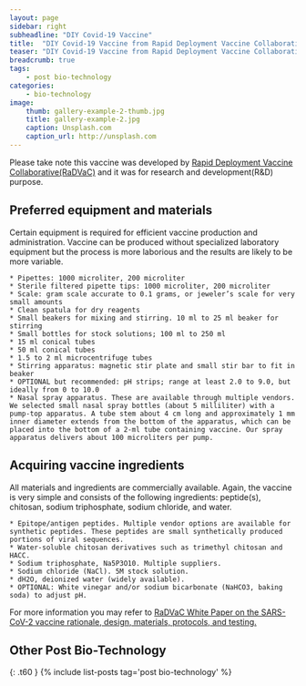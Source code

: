 ```yaml
---
layout: page
sidebar: right
subheadline: "DIY Covid-19 Vaccine"
title:  "DIY Covid-19 Vaccine from Rapid Deployment Vaccine Collaborative(RaDVaC)"
teaser: "DIY Covid-19 Vaccine from Rapid Deployment Vaccine Collaborative(RaDVaC)"
breadcrumb: true
tags:
    - post bio-technology
categories:
    - bio-technology
image:
    thumb: gallery-example-2-thumb.jpg
    title: gallery-example-2.jpg
    caption: Unsplash.com
    caption_url: http://unsplash.com
---
```


Please take note this vaccine was developed by [Rapid Deployment Vaccine Collaborative(RaDVaC)](https://radvac.org/) and it was for research and development(R&D) purpose.  


## Preferred equipment and materials

Certain equipment is required for efficient vaccine production and administration. Vaccine can be produced without specialized laboratory equipment but the process is more laborious and the results are likely to be more variable.

    * Pipettes: 1000 microliter, 200 microliter
    * Sterile filtered pipette tips: 1000 microliter, 200 microliter
    * Scale: gram scale accurate to 0.1 grams, or jeweler’s scale for very small amounts
    * Clean spatula for dry reagents
    * Small beakers for mixing and stirring. 10 ml to 25 ml beaker for stirring
    * Small bottles for stock solutions; 100 ml to 250 ml
    * 15 ml conical tubes
    * 50 ml conical tubes
    * 1.5 to 2 ml microcentrifuge tubes
    * Stirring apparatus: magnetic stir plate and small stir bar to fit in beaker
    * OPTIONAL but recommended: pH strips; range at least 2.0 to 9.0, but ideally from 0 to 10.0
    * Nasal spray apparatus. These are available through multiple vendors. We selected small nasal spray bottles (about 5 milliliter) with a pump-top apparatus. A tube stem about 4 cm long and approximately 1 mm inner diameter extends from the bottom of the apparatus, which can be placed into the bottom of a 2-ml tube containing vaccine. Our spray apparatus delivers about 100 microliters per pump.

## Acquiring vaccine ingredients

All materials and ingredients are commercially available. Again, the vaccine is very simple and consists of the following ingredients: peptide(s), chitosan, sodium triphosphate, sodium chloride, and water.

    * Epitope/antigen peptides. Multiple vendor options are available for synthetic peptides. These peptides are small synthetically produced portions of viral sequences.
    * Water-soluble chitosan derivatives such as trimethyl chitosan and HACC.
    * Sodium triphosphate, Na5P3O10. Multiple suppliers.
    * Sodium chloride (NaCl). 5M stock solution.
    * dH2O, deionized water (widely available).
    * OPTIONAL: White vinegar and/or sodium bicarbonate (NaHCO3, baking soda) to adjust pH.

For more information you may refer to [RaDVaC White Paper on the SARS-CoV-2 vaccine rationale, design, materials, protocols, and testing.](https://radvac.org/white-paper/)




## Other Post Bio-Technology
{: .t60 }
{% include list-posts tag='post bio-technology' %}
